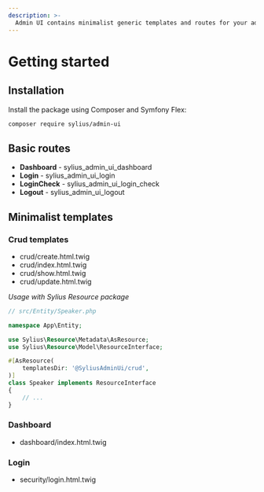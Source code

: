 ```yaml
---
description: >-
  Admin UI contains minimalist generic templates and routes for your admin panels.
---
```


# Getting started

## Installation

Install the package using Composer and Symfony Flex:

```bash
composer require sylius/admin-ui
```

## Basic routes

- __Dashboard__ - sylius_admin_ui_dashboard
- __Login__ - sylius_admin_ui_login
- __LoginCheck__ - sylius_admin_ui_login_check
- __Logout__ - sylius_admin_ui_logout

## Minimalist templates

### Crud templates

- crud/create.html.twig
- crud/index.html.twig
- crud/show.html.twig
- crud/update.html.twig

*Usage with Sylius Resource package*

```php
// src/Entity/Speaker.php

namespace App\Entity;

use Sylius\Resource\Metadata\AsResource;
use Sylius\Resource\Model\ResourceInterface;

#[AsResource(
    templatesDir: '@SyliusAdminUi/crud',
)]
class Speaker implements ResourceInterface
{
    // ...
}

```

### Dashboard

- dashboard/index.html.twig

### Login

- security/login.html.twig
